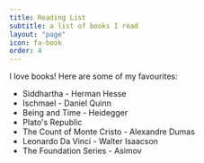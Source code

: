 ```yaml
---
title: Reading List
subtitle: a list of books I read
layout: "page"
icon: fa-book
order: 4
---
```


I love books! Here are some of my favourites:

<ul>
    <li>Siddhartha - Herman Hesse</li>
    <li>Ischmael - Daniel Quinn</li>
    <li>Being and Time - Heidegger</li>
    <li>Plato's Republic</li>
    <li>The Count of Monte Cristo - Alexandre Dumas</li>
    <li>Leonardo Da Vinci - Walter Isaacson</li>
    <li>The Foundation Series - Asimov</li>
</ul>